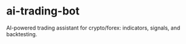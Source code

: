 # ai-trading-bot
AI-powered trading assistant for crypto/forex: indicators, signals, and backtesting.
